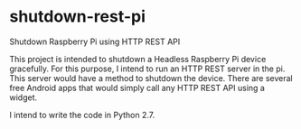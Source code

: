 # shutdown-rest-pi
Shutdown Raspberry Pi using HTTP REST API

This project is intended to shutdown a Headless Raspberry Pi device gracefully. For this purpose, I intend to run an HTTP REST server in the pi. This server would have a method to shutdown the device. There are several free Android apps that would simply call any HTTP REST API using a widget. 

I intend to write the code in Python 2.7.
